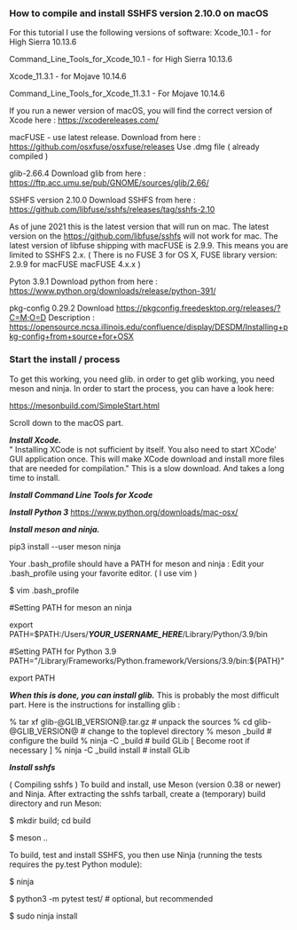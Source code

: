 ### How to compile and install SSHFS version 2.10.0 on macOS


For this tutorial I use the following versions of software:
Xcode_10.1  - for High Sierra  10.13.6

Command_Line_Tools_for_Xcode_10.1  - for High Sierra 10.13.6

Xcode_11.3.1 - for Mojave 10.14.6

Command_Line_Tools_for_Xcode_11.3.1 - For Mojave 10.14.6

If you run a newer version of macOS, you will find the correct version of Xcode here :
https://xcodereleases.com/

macFUSE - use latest release. Download from here :
https://github.com/osxfuse/osxfuse/releases
Use .dmg file ( already compiled )

glib-2.66.4
Download glib from here :
https://ftp.acc.umu.se/pub/GNOME/sources/glib/2.66/

SSHFS version 2.10.0
Download SSHFS from here :
https://github.com/libfuse/sshfs/releases/tag/sshfs-2.10

As of june 2021 this is the latest version that will run on mac.
The latest version on the https://github.com/libfuse/sshfs will not work for mac.
The latest version of libfuse shipping with macFUSE is 2.9.9. This means you are limited to SSHFS 2.x.
( There is no FUSE 3 for OS X, FUSE library version: 2.9.9 for macFUSE macFUSE 4.x.x )

Pyton 3.9.1
Download python from here :
https://www.python.org/downloads/release/python-391/

pkg-config 0.29.2
Download
https://pkgconfig.freedesktop.org/releases/?C=M;O=D
Description :
https://opensource.ncsa.illinois.edu/confluence/display/DESDM/Installing+pkg-config+from+source+for+OSX


### Start the install / process

To get this working, you need glib.
in order to get glib working,
you need meson and ninja.
In order to start the process, you can have a look here:

https://mesonbuild.com/SimpleStart.html

Scroll down to the macOS part.

_**Install Xcode.**_  
" Installing XCode is not sufficient by itself. You also need to start XCode' GUI application once. This will make XCode download and install more files that are needed for compilation."
This is a slow download. And takes a long time to install.

_**Install Command Line Tools for Xcode**_

_**Install Python 3**_
https://www.python.org/downloads/mac-osx/

_**Install meson and ninja.**_

pip3 install --user meson ninja

Your  .bash_profile should have a PATH for meson and ninja :
Edit your .bash_profile using your favorite editor. 
( I use vim )

$ vim .bash_profile

#Setting PATH for meson an ninja

export PATH=$PATH:/Users/**_YOUR_USERNAME_HERE_**/Library/Python/3.9/bin

#Setting PATH for Python 3.9
PATH="/Library/Frameworks/Python.framework/Versions/3.9/bin:${PATH}"

export PATH

_**When this is done, you can install glib.**_
This is probably the most difficult part.
Here is the instructions for installing glib :

% tar xf glib-@GLIB_VERSION@.tar.gz # unpack the sources
% cd glib-@GLIB_VERSION@                    # change to the toplevel directory
% meson _build                                 # configure the build
% ninja -C _build                              # build GLib
[ Become root if necessary ]
% ninja -C _build install                 # install GLib


**_Install sshfs_** 

( Compiling sshfs )
To build and install, use Meson (version 0.38 or newer) and Ninja. After extracting the sshfs tarball, create a (temporary) build directory and run Meson:

$ mkdir build; cd build

$ meson ..

To build, test and install SSHFS, you then use Ninja (running the tests requires the py.test Python module):

$ ninja

$ python3 -m pytest test/    # optional, but recommended

$ sudo ninja install
